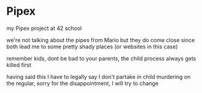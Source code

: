 # Pipex
my Pipex project at 42 school

we're not talking about the pipes from Mario but they do come close since both lead me to some pretty shady places (or websites in this case)

remember kids, dont be bad to your parents, the child process always gets killed first

having said this I have to legally say I don't partake in child murdering on the regular, sorry for the disappointment, I will try to change
